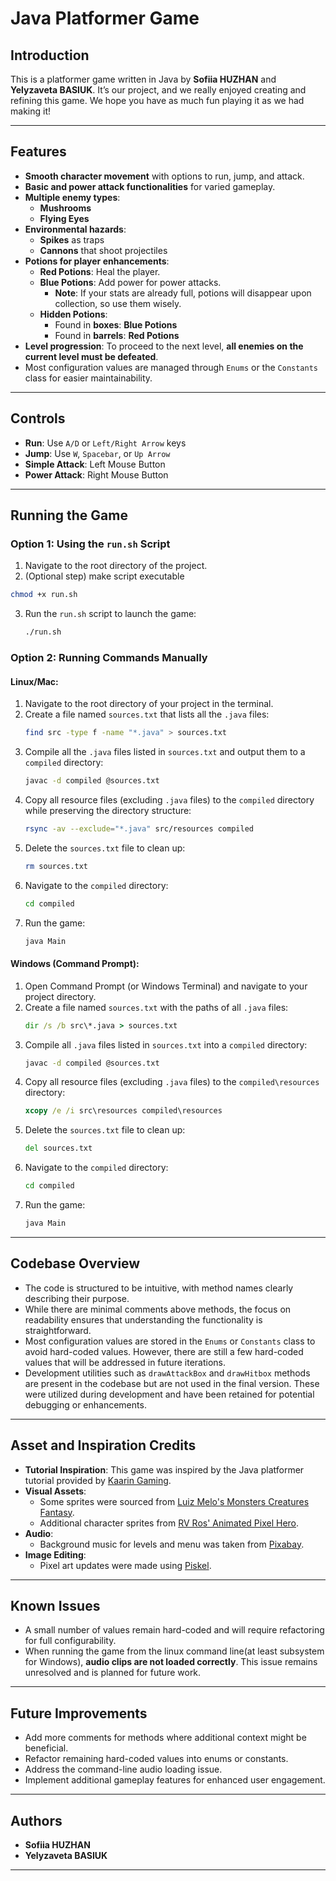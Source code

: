 # Java Platformer Game

## Introduction
This is a platformer game written in Java by **Sofiia HUZHAN** and **Yelyzaveta BASIUK**. It’s our project, and we really enjoyed creating and refining this game. We hope you have as much fun playing it as we had making it!

---

## Features
- **Smooth character movement** with options to run, jump, and attack.
- **Basic and power attack functionalities** for varied gameplay.
- **Multiple enemy types**:
    - **Mushrooms**
    - **Flying Eyes**
- **Environmental hazards**:
    - **Spikes** as traps
    - **Cannons** that shoot projectiles
- **Potions for player enhancements**:
    - **Red Potions**: Heal the player.
    - **Blue Potions**: Add power for power attacks.
        - **Note**: If your stats are already full, potions will disappear upon collection, so use them wisely.
    - **Hidden Potions**:
        - Found in **boxes**: **Blue Potions**
        - Found in **barrels**: **Red Potions**
- **Level progression**: To proceed to the next level, **all enemies on the current level must be defeated**.
- Most configuration values are managed through `Enums` or the `Constants` class for easier maintainability.

---

## Controls
- **Run**: Use `A/D` or `Left/Right Arrow` keys
- **Jump**: Use `W`, `Spacebar`, or `Up Arrow`
- **Simple Attack**: Left Mouse Button
- **Power Attack**: Right Mouse Button

---

## Running the Game
### Option 1: Using the `run.sh` Script
1. Navigate to the root directory of the project.
2. (Optional step) make script executable
```bash
chmod +x run.sh
```
3. Run the `run.sh` script to launch the game:
   ```bash
   ./run.sh
   ```
### Option 2: Running Commands Manually
#### Linux/Mac:
1. Navigate to the root directory of your project in the terminal.
2. Create a file named `sources.txt` that lists all the `.java` files:
   ```bash
   find src -type f -name "*.java" > sources.txt
   ```
3. Compile all the `.java` files listed in `sources.txt` and output them to a `compiled` directory:
   ```bash
   javac -d compiled @sources.txt
   ```
4. Copy all resource files (excluding `.java` files) to the `compiled` directory while preserving the directory structure:
   ```bash
   rsync -av --exclude="*.java" src/resources compiled
   ```
5. Delete the `sources.txt` file to clean up:
   ```bash
   rm sources.txt
   ```
6. Navigate to the `compiled` directory:
   ```bash
   cd compiled
   ```
7. Run the game:
   ```bash
   java Main
   ```

#### Windows (Command Prompt):
1. Open Command Prompt (or Windows Terminal) and navigate to your project directory.
2. Create a file named `sources.txt` with the paths of all `.java` files:
   ```cmd
   dir /s /b src\*.java > sources.txt
   ```
3. Compile all `.java` files listed in `sources.txt` into a `compiled` directory:
   ```cmd
   javac -d compiled @sources.txt
   ```
4. Copy all resource files (excluding `.java` files) to the `compiled\resources` directory:
   ```cmd
   xcopy /e /i src\resources compiled\resources
   ```
5. Delete the `sources.txt` file to clean up:
   ```cmd
   del sources.txt
   ```
6. Navigate to the `compiled` directory:
   ```cmd
   cd compiled
   ```
7. Run the game:
   ```cmd
   java Main
   ```
---

## Codebase Overview
- The code is structured to be intuitive, with method names clearly describing their purpose.
- While there are minimal comments above methods, the focus on readability ensures that understanding the functionality is straightforward.
- Most configuration values are stored in the `Enums` or `Constants` class to avoid hard-coded values. However, there are still a few hard-coded values that will be addressed in future iterations.
- Development utilities such as `drawAttackBox` and `drawHitbox` methods are present in the codebase but are not used in the final version. These were utilized during development and have been retained for potential debugging or enhancements.

---

## Asset and Inspiration Credits
- **Tutorial Inspiration**: This game was inspired by the Java platformer tutorial provided by [Kaarin Gaming](https://www.kaaringaming.com/).
- **Visual Assets**:
    - Some sprites were sourced from [Luiz Melo's Monsters Creatures Fantasy](https://luizmelo.itch.io/monsters-creatures-fantasy).
    - Additional character sprites from [RV Ros' Animated Pixel Hero](https://rvros.itch.io/animated-pixel-hero).
- **Audio**:
    - Background music for levels and menu was taken from [Pixabay](https://pixabay.com/).
- **Image Editing**:
    - Pixel art updates were made using [Piskel](https://www.piskelapp.com/).

---

## Known Issues
- A small number of values remain hard-coded and will require refactoring for full configurability.
- When running the game from the linux command line(at least subsystem for Windows), **audio clips are not loaded correctly**. This issue remains unresolved and is planned for future work.

---

## Future Improvements
- Add more comments for methods where additional context might be beneficial.
- Refactor remaining hard-coded values into enums or constants.
- Address the command-line audio loading issue.
- Implement additional gameplay features for enhanced user engagement.

---

## Authors
- **Sofiia HUZHAN**
- **Yelyzaveta BASIUK**

---